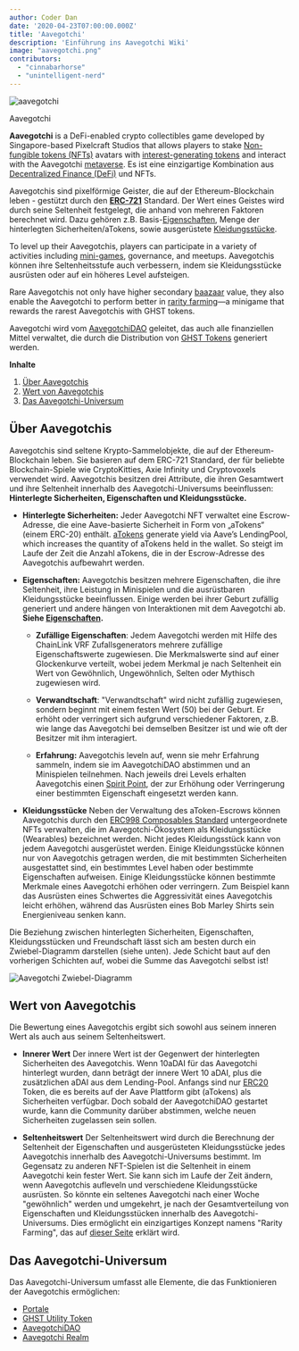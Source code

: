 ```yaml
---
author: Coder Dan
date: '2020-04-23T07:00:00.000Z'
title: 'Aavegotchi'
description: 'Einführung ins Aavegotchi Wiki'
image: "aavegotchi.png"
contributors:
  - "cinnabarhorse"
  - "unintelligent-nerd"
---
```


<div class="headerImageContainer">
<img class="headerImage" src="/aavegotchi.png" alt="aavegotchi" />
<p class="headerImageText">Aavegotchi</p>
</div>

**Aavegotchi** is a DeFi-enabled crypto collectibles game developed by Singapore-based Pixelcraft Studios that allows players to stake [Non-fungible tokens (NFTs)](/glossary#non-fungible-token) avatars with [interest-generating tokens](/spirit-force) and interact with the Aavegotchi [metaverse](/metaverse). Es ist eine einzigartige Kombination aus [Decentralized Finance (DeFi)](/glossary#defi-101) und NFTs.

Aavegotchis sind pixelförmige Geister, die auf der Ethereum-Blockchain leben - gestützt durch den [**ERC-721**](/glossary#erc-721) Standard. Der Wert eines Geistes wird durch seine Seltenheit festgelegt, die anhand von mehreren Faktoren berechnet wird. Dazu gehören z.B. Basis-[Eigenschaften](/traits), Menge der hinterlegten Sicherheiten/aTokens, sowie ausgerüstete [Kleidungsstücke](/wearables).

To level up their Aavegotchis, players can participate in a variety of activities including [mini-games](/minigames), governance, and meetups. Aavegotchis können ihre Seltenheitsstufe auch verbessern, indem sie Kleidungsstücke ausrüsten oder auf ein höheres Level aufsteigen.

Rare Aavegotchis not only have higher secondary [baazaar](/baazaar) value, they also enable the Aavegotchi to perform better in [rarity farming](/rarity-farming)—a minigame that rewards the rarest Aavegotchis with GHST tokens.

Aavegotchi wird vom [AavegotchiDAO](/dao) geleitet, das auch alle finanziellen Mittel verwaltet, die durch die Distribution von [GHST Tokens](/ghst) generiert werden.

<div class="contentsBox">

**Inhalte**

<ol>
<li><a href=#about-aavegotchis>Über Aavegotchis</a></li>
<li><a href=#aavegotchi-value>Wert von Aavegotchis</a></li>
<li><a href=#the-aavegotchi-universe>Das Aavegotchi-Universum</a></li>
</ol>

</div>

## Über Aavegotchis
Aavegotchis sind seltene Krypto-Sammelobjekte, die auf der Ethereum-Blockchain leben. Sie basieren auf dem ERC-721 Standard, der für beliebte Blockchain-Spiele wie CryptoKitties, Axie Infinity und Cryptovoxels verwendet wird. Aavegotchis besitzen drei Attribute, die ihren Gesamtwert und ihre Seltenheit innerhalb des Aavegotchi-Universums beeinflussen: **Hinterlegte Sicherheiten, Eigenschaften und Kleidungsstücke.**

*  **Hinterlegte Sicherheiten:** Jeder Aavegotchi NFT verwaltet eine Escrow-Adresse, die eine Aave-basierte Sicherheit in Form von „aTokens“ (einem ERC-20) enthält. [aTokens](/spirit-force) generate yield via Aave’s LendingPool, which increases the quantity of aTokens held in the wallet. So steigt im Laufe der Zeit die Anzahl aTokens, die in der Escrow-Adresse des Aavegotchis aufbewahrt werden.


*  **Eigenschaften:** Aavegotchis besitzen mehrere Eigenschaften, die ihre Seltenheit, ihre Leistung in Minispielen und die ausrüstbaren Kleidungsstücke beeinflussen. Einige werden bei ihrer Geburt zufällig generiert und andere hängen von Interaktionen mit dem Aavegotchi ab. **Siehe [Eigenschaften](/traits).**

    * **Zufällige Eigenschaften**: Jedem Aavegotchi werden mit Hilfe des ChainLink VRF Zufallsgenerators mehrere zufällige Eigenschaftswerte zugewiesen. Die Merkmalswerte sind auf einer Glockenkurve verteilt, wobei jedem Merkmal je nach Seltenheit ein Wert von Gewöhnlich, Ungewöhnlich, Selten oder Mythisch zugewiesen wird.

    *  **Verwandtschaft**: "Verwandtschaft" wird nicht zufällig zugewiesen, sondern beginnt mit einem festen Wert (50) bei der Geburt. Er erhöht oder verringert sich aufgrund verschiedener Faktoren, z.B. wie lange das Aavegotchi bei demselben Besitzer ist und wie oft der Besitzer mit ihm interagiert.

    *  **Erfahrung:** Aavegotchis leveln auf, wenn sie mehr Erfahrung sammeln, indem sie im AavegotchiDAO abstimmen und an Minispielen teilnehmen. Nach jeweils drei Levels erhalten Aavegotchis einen [Spirit Point](/glossary#spirit-point), der zur Erhöhung oder Verringerung einer bestimmten Eigenschaft eingesetzt werden kann.

* **Kleidungsstücke** Neben der Verwaltung des aToken-Escrows können Aavegotchis durch den [ERC998 Composables Standard](/glossary#erc-998) untergeordnete NFTs verwalten, die im Aavegotchi-Ökosystem als Kleidungsstücke (Wearables) bezeichnet werden. Nicht jedes Kleidungsstück kann von jedem Aavegotchi ausgerüstet werden. Einige Kleidungsstücke können nur von Aavegotchis getragen werden, die mit bestimmten Sicherheiten ausgestattet sind, ein bestimmtes Level haben oder bestimmte Eigenschaften aufweisen. Einige Kleidungsstücke können bestimmte Merkmale eines Aavegotchi erhöhen oder verringern. Zum Beispiel kann das Ausrüsten eines Schwertes die Aggressivität eines Aavegotchis leicht erhöhen, während das Ausrüsten eines Bob Marley Shirts sein Energieniveau senken kann.

Die Beziehung zwischen hinterlegten Sicherheiten, Eigenschaften, Kleidungsstücken und Freundschaft lässt sich am besten durch ein Zwiebel-Diagramm darstellen (siehe unten). Jede Schicht baut auf den vorherigen Schichten auf, wobei die Summe das Aavegotchi selbst ist!

<img class = "bodyImage" src = "/introduction/aavegotchi-onion-diagram.png" alt = "Aavegotchi Zwiebel-Diagramm" />

## Wert von Aavegotchis
Die Bewertung eines Aavegotchis ergibt sich sowohl aus seinem inneren Wert als auch aus seinem Seltenheitswert.

* **Innerer Wert** Der innere Wert ist der Gegenwert der hinterlegten Sicherheiten des Aavegotchis. Wenn 10aDAI für das Aavegotchi hinterlegt wurden, dann beträgt der innere Wert 10 aDAI, plus die zusätzlichen aDAI aus dem Lending-Pool. Anfangs sind nur [ERC20](/glossary#erc-20) Token, die es bereits auf der Aave Plattform gibt (aTokens) als Sicherheiten verfügbar. Doch sobald der AavegotchiDAO gestartet wurde, kann die Community darüber abstimmen, welche neuen Sicherheiten zugelassen sein sollen.

* **Seltenheitswert** Der Seltenheitswert wird durch die Berechnung der Seltenheit der Eigenschaften und ausgerüsteten Kleidungsstücke jedes Aavegotchis innerhalb des Aavegotchi-Universums bestimmt. Im Gegensatz zu anderen NFT-Spielen ist die Seltenheit in einem Aavegotchi kein fester Wert. Sie kann sich im Laufe der Zeit ändern, wenn Aavegotchis aufleveln und verschiedene Kleidungsstücke ausrüsten. So könnte ein seltenes Aavegotchi nach einer Woche "gewöhnlich" werden und umgekehrt, je nach der Gesamtverteilung von Eigenschaften und Kleidungsstücken innerhalb des Aavegotchi-Universums. Dies ermöglicht ein einzigartiges Konzept namens "Rarity Farming", das auf [dieser Seite](/rarity-farming) erklärt wird.

## Das Aavegotchi-Universum
Das Aavegotchi-Universum umfasst alle Elemente, die das Funktionieren der Aavegotchis ermöglichen:
* [Portale](/portals)
* [GHST Utility Token](/ghst)
* [AavegotchiDAO](/dao)
* [Aavegotchi Realm](/metaverse)